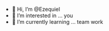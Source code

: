 - 👋 Hi, I’m @Ezequiel
- 👀 I’m interested in ... you
- 🌱 I’m currently learning ... team work
<!---
grispo/grispo is a ✨ special ✨ repository because its `README.md` (this file) appears on your Git
You can click the Preview link to take a look at your changes.
--->
